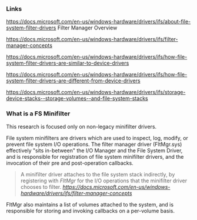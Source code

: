 ### Links
https://docs.microsoft.com/en-us/windows-hardware/drivers/ifs/about-file-system-filter-drivers
Filter Manager Overview

https://docs.microsoft.com/en-us/windows-hardware/drivers/ifs/filter-manager-concepts

https://docs.microsoft.com/en-us/windows-hardware/drivers/ifs/how-file-system-filter-drivers-are-similar-to-device-drivers

https://docs.microsoft.com/en-us/windows-hardware/drivers/ifs/how-file-system-filter-drivers-are-different-from-device-drivers

https://docs.microsoft.com/en-us/windows-hardware/drivers/ifs/storage-device-stacks--storage-volumes--and-file-system-stacks

### What is a FS Minifilter
This research is focused only on non-legacy minifilter drivers.

File system minifilters are drivers which are used to inspect, log, modify, or prevent file system I/O operations. The filter manager driver (FltMgr.sys) effectively "sits in-between" the I/O Manager and the File System Driver, and is responsible for registration of file system minifilter drivers, and the invocation of their pre and post-operation callbacks. 

>A minifilter driver attaches to the file system stack indirectly, by registering with _FltMgr_ for the I/O operations that the minifilter driver chooses to filter.
*https://docs.microsoft.com/en-us/windows-hardware/drivers/ifs/filter-manager-concepts*

FltMgr also maintains a list of volumes attached to the system, and is responsible for storing and invoking callbacks on a per-volume basis.


